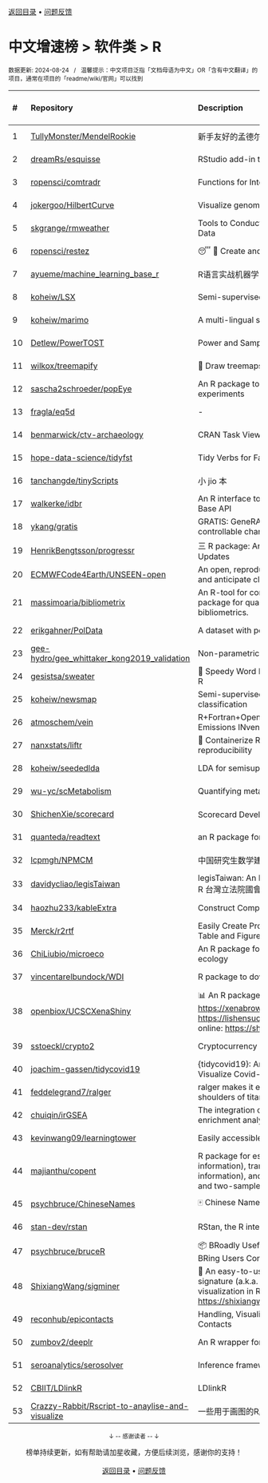 <a href="https://github.com/GrowingGit/GitHub-Chinese-Top-Charts#github中文排行榜">返回目录</a> • <a href="/content/docs/feedback.md">问题反馈</a>

# 中文增速榜 > 软件类 > R
<sub>数据更新: 2024-08-24&nbsp;&nbsp;&nbsp;/&nbsp;&nbsp;&nbsp;温馨提示：中文项目泛指「文档母语为中文」OR「含有中文翻译」的项目，通常在项目的「readme/wiki/官网」可以找到</sub>

|#|Repository|Description|Stars|Average daily growth|Updated|
|:-|:-|:-|:-|:-|:-|
|1|[TullyMonster/MendelRookie](https://github.com/TullyMonster/MendelRookie)|新手友好的孟德尔随机化项目|126|1|2024-04-26|
|2|[dreamRs/esquisse](https://github.com/dreamRs/esquisse)|RStudio add-in to make plots interactively with ggplot2|1768|1|2024-07-22|
|3|[ropensci/comtradr](https://github.com/ropensci/comtradr)|Functions for Interacting with the UN Comtrade API|64|0|2024-07-02|
|4|[jokergoo/HilbertCurve](https://github.com/jokergoo/HilbertCurve)|Visualize genomic data by Hilbert curve|40|0|2024-06-17|
|5|[skgrange/rmweather](https://github.com/skgrange/rmweather)|Tools to Conduct Meteorological Normalisation on Air Quality Data|45|0|2024-06-05|
|6|[ropensci/restez](https://github.com/ropensci/restez)|:sleeping: :open_file_folder: Create and Query a Local Copy of GenBank in R|25|0|2024-04-19|
|7|[ayueme/machine_learning_base_r](https://github.com/ayueme/machine_learning_base_r)|R语言实战机器学习|10|0|2024-05-05|
|8|[koheiw/LSX](https://github.com/koheiw/LSX)|Semi-supervised algorithm for document scaling|55|0|2024-07-23|
|9|[koheiw/marimo](https://github.com/koheiw/marimo)|A multi-lingual stopwords lists|15|0|2024-07-22|
|10|[Detlew/PowerTOST](https://github.com/Detlew/PowerTOST)|Power and Sample Size for (Bio)Equivalence Studies|20|0|2024-03-19|
|11|[wilkox/treemapify](https://github.com/wilkox/treemapify)|🌳 Draw treemaps in ggplot2|212|0|2024-06-15|
|12|[sascha2schroeder/popEye](https://github.com/sascha2schroeder/popEye)|An R package to analyze eye-tracking data from reading experiments|21|0|2024-08-21|
|13|[fragla/eq5d](https://github.com/fragla/eq5d)|-|20|0|2024-08-19|
|14|[benmarwick/ctv-archaeology](https://github.com/benmarwick/ctv-archaeology)|CRAN Task View: Archaeological Science|145|0|2024-08-15|
|15|[hope-data-science/tidyfst](https://github.com/hope-data-science/tidyfst)|Tidy Verbs for Fast Data Manipulation|97|0|2024-06-14|
|16|[tanchangde/tinyScripts](https://github.com/tanchangde/tinyScripts)|小 jio 本|5|0|2024-03-03|
|17|[walkerke/idbr](https://github.com/walkerke/idbr)|An R interface to the US Census Bureau International Data Base API|58|0|2024-07-28|
|18|[ykang/gratis](https://github.com/ykang/gratis)|GRATIS: GeneRAting TIme Series with diverse and controllable characteristics|76|0|2024-04-08|
|19|[HenrikBengtsson/progressr](https://github.com/HenrikBengtsson/progressr)|三 R package: An Inclusive, Unifying API for Progress Updates|278|0|2024-04-19|
|20|[ECMWFCode4Earth/UNSEEN-open](https://github.com/ECMWFCode4Earth/UNSEEN-open)|An open, reproducible and transferable workflow to assess and anticipate climate extremes beyond the observed record|17|0|2024-04-01|
|21|[massimoaria/bibliometrix](https://github.com/massimoaria/bibliometrix)|An R-tool for comprehensive science mapping analysis. A package for quantitative research in scientometrics and bibliometrics.|494|0|2024-07-02|
|22|[erikgahner/PolData](https://github.com/erikgahner/PolData)|A dataset with political datasets|608|0|2024-08-22|
|23|[gee-hydro/gee_whittaker_kong2019_validation](https://github.com/gee-hydro/gee_whittaker_kong2019_validation)|Non-parametric weighted Whittaker smoothing|32|0|2024-04-11|
|24|[gesistsa/sweater](https://github.com/gesistsa/sweater)|👚 Speedy Word Embedding Association Test & Extras using R|27|0|2024-08-12|
|25|[koheiw/newsmap](https://github.com/koheiw/newsmap)|Semi-supervised algorithm for geographical document classification|58|0|2024-06-11|
|26|[atmoschem/vein](https://github.com/atmoschem/vein)| R+Fortran+OpenMP package to estimate Vehicular Emissions INventories VEIN. |43|0|2024-08-21|
|27|[nanxstats/liftr](https://github.com/nanxstats/liftr)|🐳 Containerize R Markdown documents for continuous reproducibility|170|0|2024-03-11|
|28|[koheiw/seededlda](https://github.com/koheiw/seededlda)|LDA for semisupervised topic modeling|73|0|2024-08-22|
|29|[wu-yc/scMetabolism](https://github.com/wu-yc/scMetabolism)|Quantifying metabolism activity at the single-cell resolution|108|0|2024-08-11|
|30|[ShichenXie/scorecard](https://github.com/ShichenXie/scorecard)|Scorecard Development in R, 评分卡|159|0|2024-04-13|
|31|[quanteda/readtext](https://github.com/quanteda/readtext)|an R package for reading text files|118|0|2024-02-27|
|32|[lcpmgh/NPMCM](https://github.com/lcpmgh/NPMCM)|中国研究生数学建模竞赛获奖数据及可视化分析|12|0|2024-03-07|
|33|[davidycliao/legisTaiwan](https://github.com/davidycliao/legisTaiwan)|legisTaiwan: An Interface to Access Taiwan Legislative API in R 台灣立法院國會系統 API |23|0|2024-02-25|
|34|[haozhu233/kableExtra](https://github.com/haozhu233/kableExtra)|Construct Complex Table with knitr::kable() + pipe. |686|0|2024-07-10|
|35|[Merck/r2rtf](https://github.com/Merck/r2rtf)|Easily Create Production-Ready Rich Text Format (RTF) Table and Figure|76|0|2024-08-22|
|36|[ChiLiubio/microeco](https://github.com/ChiLiubio/microeco)|An R package for data analysis in microbial community ecology|190|0|2024-08-23|
|37|[vincentarelbundock/WDI](https://github.com/vincentarelbundock/WDI)|R package to download World Bank data|206|0|2024-08-11|
|38|[openbiox/UCSCXenaShiny](https://github.com/openbiox/UCSCXenaShiny)|📊 An R package for interactively exploring UCSC Xena https://xenabrowser.net/datapages/; Book: https://lishensuo.github.io/UCSCXenaShiny_Book; App online: https://shiny.hiplot.cn/ucsc-xena-shiny/, htt ...|84|0|2024-08-22|
|39|[sstoeckl/crypto2](https://github.com/sstoeckl/crypto2)|Cryptocurrency Market Data|53|0|2024-07-02|
|40|[joachim-gassen/tidycovid19](https://github.com/joachim-gassen/tidycovid19)|{tidycovid19}: An R Package to Download, Tidy and Visualize Covid-19 Related Data|146|0|2024-03-18|
|41|[feddelegrand7/ralger](https://github.com/feddelegrand7/ralger)|ralger makes it easy to scrape a website. Built on the shoulders of titans: rvest, xml2. |155|0|2024-07-16|
|42|[chuiqin/irGSEA](https://github.com/chuiqin/irGSEA)|The integration of single cell rank-based gene set enrichment analysis|104|0|2024-07-23|
|43|[kevinwang09/learningtower](https://github.com/kevinwang09/learningtower)|Easily accessible PISA data|26|0|2024-08-02|
|44|[majianthu/copent](https://github.com/majianthu/copent)|R package for estimating copula entropy (mutual information), transfer entropy (conditional mutual information), and the statistic for multivariate normality test and two-sample test|40|0|2024-06-07|
|45|[psychbruce/ChineseNames](https://github.com/psychbruce/ChineseNames)|🀄 Chinese Name Database (1930-2008).|138|0|2024-07-27|
|46|[stan-dev/rstan](https://github.com/stan-dev/rstan)|RStan, the R interface to Stan|1026|0|2024-08-13|
|47|[psychbruce/bruceR](https://github.com/psychbruce/bruceR)|📦 BRoadly Useful Convenient and Efficient R functions that BRing Users Concise and Elegant R data analyses.|159|0|2024-06-16|
|48|[ShixiangWang/sigminer](https://github.com/ShixiangWang/sigminer)|🌲 An easy-to-use and scalable toolkit for genomic alteration signature (a.k.a. mutational signature) analysis and visualization in R https://shixiangwang.github.io/sigminer/reference/index.html|141|0|2024-08-04|
|49|[reconhub/epicontacts](https://github.com/reconhub/epicontacts)|Handling, Visualisation and Analysis of Epidemiological Contacts|15|0|2024-04-29|
|50|[zumbov2/deeplr](https://github.com/zumbov2/deeplr)|An R wrapper for the DeepL Translator API|39|0|2024-03-28|
|51|[seroanalytics/serosolver](https://github.com/seroanalytics/serosolver)|Inference framework for serological data|16|0|2024-08-15|
|52|[CBIIT/LDlinkR](https://github.com/CBIIT/LDlinkR)|LDlinkR|53|0|2024-04-17|
|53|[Crazzy-Rabbit/Rscript-to-anaylise-and-visualize](https://github.com/Crazzy-Rabbit/Rscript-to-anaylise-and-visualize)|一些用于画图的R脚本|13|0|2024-05-28|

<div align="center">
    <p><sub>↓ -- 感谢读者 -- ↓</sub></p>
    榜单持续更新，如有帮助请加星收藏，方便后续浏览，感谢你的支持！
</div>

<br/>

<div align="center"><a href="https://github.com/GrowingGit/GitHub-Chinese-Top-Charts#github中文排行榜">返回目录</a> • <a href="/content/docs/feedback.md">问题反馈</a></div>
